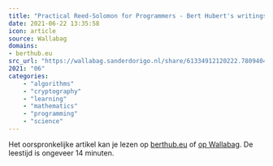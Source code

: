 ```yaml
---
title: "Practical Reed-Solomon for Programmers - Bert Hubert's writings"
date: 2021-06-22 13:35:58
icon: article
source: Wallabag
domains:
- berthub.eu
src_url: "https://wallabag.sanderdorigo.nl/share/61334912120222.78094041"
2021: "06"
categories:
    - "algorithms"
    - "cryptography"
    - "learning"
    - "mathematics"
    - "programming"
    - "science"
---
```

Het oorspronkelijke artikel kan je lezen op [berthub.eu](https://berthub.eu/articles/posts/reed-solomon-for-programmers/) of [op Wallabag](https://wallabag.sanderdorigo.nl/share/61334912120222.78094041). De leestijd is ongeveer 14 minuten.